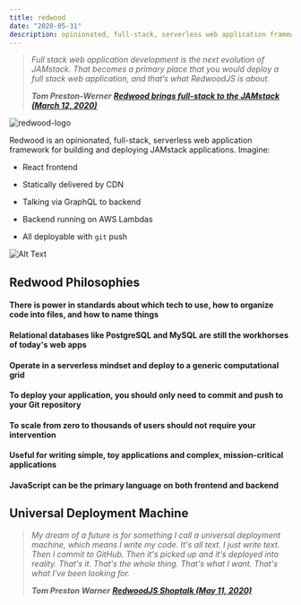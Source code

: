 ```yaml
---
title: redwood
date: "2020-05-31"
description: opinionated, full-stack, serverless web application framework for the jamstack
---
```


>*Full stack web application development is the next evolution of JAMstack. That becomes a primary place that you would deploy a full stack web application, and that’s what RedwoodJS is about.*
>
>***Tom Preston-Werner***
>***[Redwood brings full-stack to the JAMstack (March 12, 2020)](https://changelog.com/jsparty/119)***

![redwood-logo](https://dev-to-uploads.s3.amazonaws.com/i/zm6hfjusl47tlaooxqdu.png)

Redwood is an opinionated, full-stack, serverless web application framework for building and deploying JAMstack applications. Imagine:

* React frontend

* Statically delivered by CDN

* Talking via GraphQL to backend

* Backend running on AWS Lambdas

* All deployable with `git` push

![Alt Text](https://dev-to-uploads.s3.amazonaws.com/i/6q1mh8r0weq11kbfogta.png)

## Redwood Philosophies

#### There is power in standards about which tech to use, how to organize code into files, and how to name things

#### Relational databases like PostgreSQL and MySQL are still the workhorses of today's web apps

#### Operate in a serverless mindset and deploy to a generic computational grid

#### To deploy your application, you should only need to commit and push to your Git repository

#### To scale from zero to thousands of users should not require your intervention

#### Useful for writing simple, toy applications and complex, mission-critical applications

#### JavaScript can be the primary language on both frontend and backend

## Universal Deployment Machine

>*My dream of a future is for something I call a universal deployment machine, which means I write my code. It's all text. I just write text. Then I commit to GitHub. Then it's picked up and it's deployed into reality. That's it. That's the whole thing. That's what I want. That's what I've been looking for.*
>
>***Tom Preston Warner***
>***[RedwoodJS Shoptalk (May 11, 2020)](https://shoptalkshow.com/412/)***
